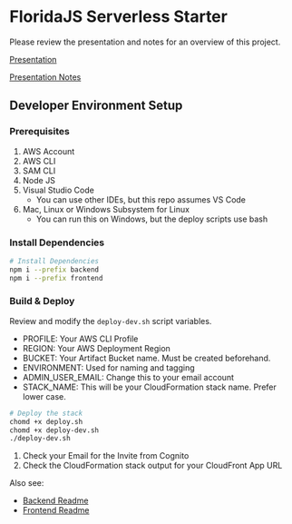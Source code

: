 # FloridaJS Serverless Starter

Please review the presentation and notes for an overview of this project.

[Presentation](https://prezi.com/view/xTv8rPh2vNpNNmyt7thX/)

[Presentation Notes](presentation.md)

## Developer Environment Setup

### Prerequisites

1. AWS Account
2. AWS CLI
3. SAM CLI
4. Node JS
5. Visual Studio Code
    - You can use other IDEs, but this repo assumes VS Code
6. Mac, Linux or Windows Subsystem for Linux
    - You can run this on Windows, but the deploy scripts use bash

### Install Dependencies

```bash
# Install Dependencies
npm i --prefix backend
npm i --prefix frontend
```

### Build & Deploy

Review and modify the `deploy-dev.sh` script variables.

- PROFILE: Your AWS CLI Profile
- REGION: Your AWS Deployment Region
- BUCKET: Your Artifact Bucket name. Must be created beforehand.
- ENVIRONMENT: Used for naming and tagging
- ADMIN_USER_EMAIL: Change this to your email account
- STACK_NAME: This will be your CloudFormation stack name. Prefer lower case.

```bash
# Deploy the stack
chomd +x deploy.sh
chomd +x deploy-dev.sh
./deploy-dev.sh
```

1. Check your Email for the Invite from Cognito
2. Check the CloudFormation stack output for your CloudFront App URL

Also see:

- [Backend Readme](backend/README.md)
- [Frontend Readme](frontend/README.md)
